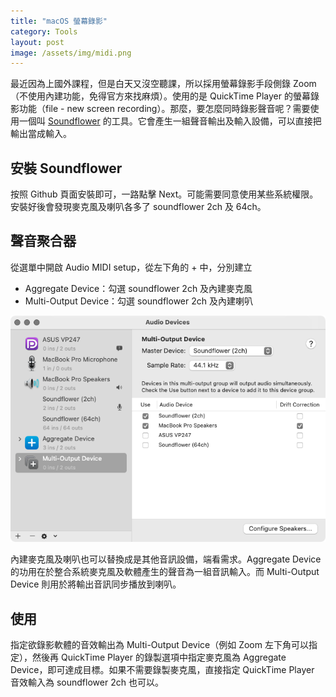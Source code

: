 ```yaml
---
title: "macOS 螢幕錄影"
category: Tools
layout: post
image: /assets/img/midi.png
---
```


最近因為上國外課程，但是白天又沒空聽課，所以採用螢幕錄影手段側錄 Zoom（不使用內建功能，免得官方來找麻煩）。使用的是 QuickTime Player 的螢幕錄影功能（file - new screen recording）。那麼，要怎麼同時錄影聲音呢？需要使用一個叫 [Soundflower](https://github.com/mattingalls/Soundflower) 的工具。它會產生一組聲音輸出及輸入設備，可以直接把輸出當成輸入。

## 安裝 Soundflower

按照 Github 頁面安裝即可，一路點擊 Next。可能需要同意使用某些系統權限。安裝好後會發現麥克風及喇叭各多了 soundflower 2ch 及 64ch。

## 聲音聚合器

從選單中開啟 Audio MIDI setup，從左下角的 + 中，分別建立

- Aggregate Device：勾選 soundflower 2ch 及內建麥克風
- Multi-Output Device：勾選 soundflower 2ch 及內建喇叭

![Midi](/assets/img/midi.png)

內建麥克風及喇叭也可以替換成是其他音訊設備，端看需求。Aggregate Device 的功用在於整合系統麥克風及軟體產生的聲音為一組音訊輸入。而 Multi-Output Device 則用於將輸出音訊同步播放到喇叭。

## 使用

指定欲錄影軟體的音效輸出為 Multi-Output Device（例如 Zoom 左下角可以指定），然後再 QuickTime Player 的錄製選項中指定麥克風為 Aggregate Device，即可達成目標。如果不需要錄製麥克風，直接指定 QuickTime Player 音效輸入為 soundflower 2ch 也可以。
